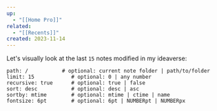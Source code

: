 ```yaml
---
up:
  - "[[Home Pro]]"
related:
  - "[[Recents]]"
created: 2023-11-14
---
```

 
Let's visually look at the last `15` notes modified in my ideaverse:

~~~~note-gallery     #           default | options
path: /           # optional: current note folder | path/to/folder
limit: 15            # optional: 0 | any number
recursive: true      # optional: true | false
sort: desc           # optional: desc | asc
sortby: mtime        # optional: mtime | ctime | name
fontsize: 6pt        # optional: 6pt | NUMBERpt | NUMBERpx
~~~~